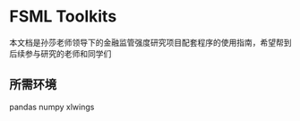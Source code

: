 # FSML Toolkits

本文档是孙莎老师领导下的金融监管强度研究项目配套程序的使用指南，希望帮到后续参与研究的老师和同学们

## 所需环境
pandas
numpy
xlwings








